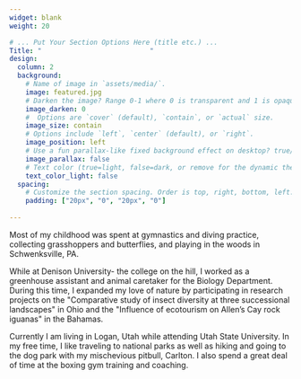 ```yaml
---
widget: blank
weight: 20

# ... Put Your Section Options Here (title etc.) ...
Title: "                           "
design:
  column: 2
  background:
    # Name of image in `assets/media/`.
    image: featured.jpg
    # Darken the image? Range 0-1 where 0 is transparent and 1 is opaque.
    image_darken: 0
    #  Options are `cover` (default), `contain`, or `actual` size.
    image_size: contain
    # Options include `left`, `center` (default), or `right`.
    image_position: left
    # Use a fun parallax-like fixed background effect on desktop? true/false
    image_parallax: false
    # Text color (true=light, false=dark, or remove for the dynamic theme color).
    text_color_light: false
  spacing:
    # Customize the section spacing. Order is top, right, bottom, left.
    padding: ["20px", "0", "20px", "0"]
       
---
```



Most of my childhood was spent at gymnastics and diving practice, collecting grasshoppers and butterflies, and playing in the woods in Schwenksville, PA. 

While at Denison University- the college on the hill, I worked as a greenhouse assistant and animal caretaker for the Biology Department. During this time, I expanded my love of nature by participating in research projects on the "Comparative study of insect diversity at three successional landscapes" in Ohio and the "Influence of ecotourism on Allen’s Cay rock iguanas" in the Bahamas. 

Currently I am living in Logan, Utah while attending Utah State University. In my free time, I like traveling to national parks as well as hiking and going to the dog park with my mischevious pitbull, Carlton. I also spend a great deal of time at the boxing gym training and coaching. 
